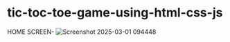 ﻿# tic-toc-toe-game-using-html-css-js

 HOME SCREEN-
![Screenshot 2025-03-01 094448](https://github.com/user-attachments/assets/00540869-6d26-487d-ad4e-6d788127726d)
